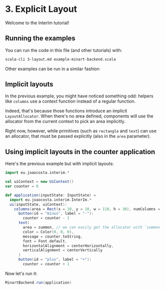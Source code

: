 # 3. Explicit Layout

Welcome to the InterIm tutorial!

## Running the examples

You can run the code in this file (and other tutorials) with:

```bash
scala-cli 3-layout.md example-minart-backend.scala
```

Other examples can be run in a similar fashion

## Implicit layouts

In the previous example, you might have noticed something odd: helpers like `columns` use a context function instead of a
regular function.

Indeed, that's because those functions introduce an implicit `LayoutAllocator`.
When there's no area defined, components will use the allocator from the current context to pick an area implicitly.

Right now, however, while primitives (such as `rectangle` and `text`) can use an allocator, that must be passed explicitly
(also in the `area` parameter).

## Using implicit layouts in the counter application

Here's the previous example but with implicit layouts:

```scala
import eu.joaocosta.interim.*

val uiContext = new UiContext()
var counter = 0

def application(inputState: InputState) =
  import eu.joaocosta.interim.InterIm.*
  ui(inputState, uiContext):
    columns(area = Rect(x = 10, y = 10, w = 110, h = 30), numColumns = 3, padding = 10):
      button(id = "minus", label = "-"):
        counter = counter - 1
      text(
        area = summon, // we can easily get the allocator with `summon`
        color = Color(0, 0, 0),
        message = counter.toString,
        font = Font.default,
        horizontalAlignment = centerHorizontally,
        verticalAlignment = centerVertically
      )
      button(id = "plus", label = "+"):
        counter = counter + 1
```

Now let's run it:

```scala
MinartBackend.run(application)
```
